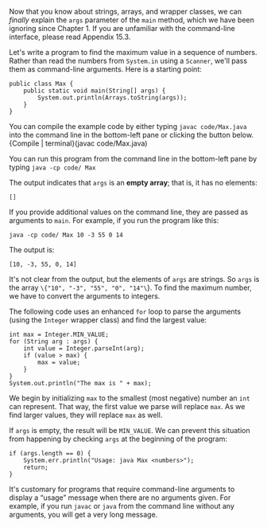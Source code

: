 Now that you know about strings, arrays, and wrapper classes, we can *finally* explain the `args` parameter of the `main` method, which we have been ignoring since Chapter 1. If you are unfamiliar with the command-line interface, please read Appendix 15.3.

Let's write a program to find the maximum value in a sequence of numbers. Rather than read the numbers from `System.in` using a `Scanner`, we'll pass them as command-line arguments. Here is a starting point:

```code
public class Max {
    public static void main(String[] args) {
        System.out.println(Arrays.toString(args));
    }
}
```

You can compile the example code by either typing `javac code/Max.java` into the command line in the bottom-left pane or clicking the button below.
{Compile | terminal}(javac code/Max.java)

You can run this program from the command line in the bottom-left pane by typing `java -cp code/ Max`




The output indicates that `args` is an **empty array**; that is, it has no elements:

```code
[]
```

If you provide additional values on the command line, they are passed as arguments to `main`. For example, if you run the program like this:

`java -cp code/ Max 10 -3 55 0 14`


The output is:

```code
[10, -3, 55, 0, 14]
```

It's not clear from the output, but the elements of `args` are strings. So `args` is the array `\{"10", "-3", "55", "0", "14"\`}. To find the maximum number, we have to convert the arguments to integers.

The following code uses an enhanced `for` loop to parse the arguments (using the `Integer` wrapper class) and find the largest value:

```code
int max = Integer.MIN_VALUE;
for (String arg : args) {
    int value = Integer.parseInt(arg);
    if (value > max) {
        max = value;
    }
}
System.out.println("The max is " + max);
```

We begin by initializing `max` to the smallest (most negative) number an `int` can represent. That way, the first value we parse will replace `max`. As we find larger values, they will replace `max` as well.

If `args` is empty, the result will be `MIN_VALUE`. We can prevent this situation from happening by checking `args` at the beginning of the program:

```code
if (args.length == 0) {
    System.err.println("Usage: java Max <numbers>");
    return;
}
```

It's customary for programs that require command-line arguments to display a “usage” message when there are no arguments given. For example, if you run `javac` or `java` from the command line without any arguments, you will get a very long message.
